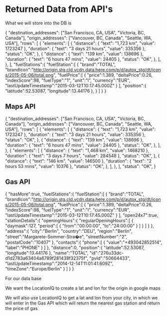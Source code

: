 
# Returned Data from API's 

What we will store into the DB is

{
  "destination_addresses": ["San Francisco, CA, USA", "Victoria, BC, Canada"],
  "origin_addresses": ["Vancouver, BC, Canada", "Seattle, WA, USA"],
  "rows":
    [
      {
        "elements":
          [
            {
              "distance": { "text": "1,723 km", "value": 1723247 },
              "duration": { "text": "3 days 21 hours", "value": 335356 },
              "status": "OK",
            },
            {
              "distance": { "text": "139 km", "value": 138696 },
              "duration": { "text": "6 hours 47 mins", "value": 24405 },
              "status": "OK",
            },
          ],
      },
    ],
  "fuelStations":{
  "fuelStation":[
    {
    "brand":"TOTAL",
    "brandIcon":"http://origin.stg.cld.vcdn.data.here.com/p/d/autox_stg/dt/icons/2015-05-06/total.png",
    "fuelPrice":[
        {
        "price":1.389,
        "deltaPrice":0.26,
        "indexScore":98,
        "fuelType":"1",
        "unit":"l",
        "currency":"EUR",
        "lastUpdateTimestamp":"2015-03-12T10:17:45.000Z"
        }
    ],
    "position":{
        "latitude":52.53087,
        "longitude":13.44176
      },
    }
  ]
  }
}




## Maps API

{
  "destination_addresses": ["San Francisco, CA, USA", "Victoria, BC, Canada"],
  "origin_addresses": ["Vancouver, BC, Canada", "Seattle, WA, USA"],
  "rows":
    [
      {
        "elements":
          [
            {
              "distance": { "text": "1,723 km", "value": 1723247 },
              "duration": { "text": "3 days 21 hours", "value": 335356 },
              "status": "OK",
            },
            {
              "distance": { "text": "139 km", "value": 138696 },
              "duration": { "text": "6 hours 47 mins", "value": 24405 },
              "status": "OK",
            },
          ],
      },
      {
        "elements":
          [
            {
              "distance": { "text": "1,468 km", "value": 1468210 },
              "duration": { "text": "3 days 7 hours", "value": 284548 },
              "status": "OK",
            },
            {
              "distance": { "text": "146 km", "value": 146500 },
              "duration": { "text": "2 hours 53 mins", "value": 10376 },
              "status": "OK",
            },
          ],
      },
    ],
  "status": "OK",
}

## Gas API

{
   "hasMore":true,
   "fuelStations":{
    "fuelStation":[
     {
      "brand":"TOTAL",
      "brandIcon":"http://origin.stg.cld.vcdn.data.here.com/p/d/autox_stg/dt/icons/2015-05-06/total.png",
      "fuelPrice":[
         {
          "price":1.389,
          "deltaPrice":0.26,
          "indexScore":98,
          "fuelType":"1",
          "unit":"l",
          "currency":"EUR",
          "lastUpdateTimestamp":"2015-03-12T10:17:45.000Z"
         }
      ],
      "open24x7":true,
      "stationDetails":{
         "openingHours":{
          "regularOpeningHours":[
           {
            "daymask":127,
            "period":[
               {
                "from":"00:00:00",
                "to":"24:00:00"
               }
            ]
           }
          ]
         }
      },
      "address":{
         "city":"Berlin",
         "country":"DEU",
         "region":"Berlin",
         "street":"Margarete-Sommer-Stra�e",
         "streetNumber":"2",
         "postalCode":"10407"
      },
      "contacts":{
         "phone":[
          {
           "value":"+493042852514",
           "label":"PHONE"
          }
         ]
      },
      "distance":0,
      "position":{
         "latitude":52.53087,
         "longitude":13.44176
      },
      "name":"TOTAL",
      "id":"276u33dc-d1d2783a63404a6789f281438f32375f",
      "pvId":"50664433",
      "lastUpdateTimestamp":"2014-12-14T11:01:41.609Z",
      "timeZone":"Europe/Berlin"
     }
    ]
   }
}


For our data base

We want the LocationIQ to create a lat and lon for the origin in google maps

We will also use LocationIQ to get a lat and lon from your city, in which we will enter in the Gas API which will return the nearest gas station and return the price of gas

